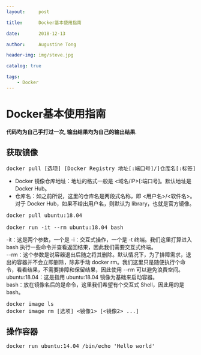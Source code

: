 ```yaml
---
layout:     post

title:      Docker基本使用指南

date:       2018-12-13

author:     Augustine Tong

header-img: img/steve.jpg

catalog: true

tags:
    - Docker
---
```


# Docker基本使用指南
**代码均为自己手打过一次, 输出结果均为自己的输出结果**.  

## 获取镜像
<pre>
docker pull [选项] [Docker Registry 地址[:端口号]/]仓库名[:标签]
</pre>
- Docker 镜像仓库地址：地址的格式一般是 <域名/IP>[:端口号]。默认地址是 Docker Hub。  
- 仓库名：如之前所说，这里的仓库名是两段式名称，即 <用户名>/<软件名>。对于 Docker Hub，如果不给出用户名，则默认为 library，也就是官方镜像。

<pre>
docker pull ubuntu:18.04

docker run -it --rm ubuntu:18.04 bash
</pre>
-it：这是两个参数，一个是 -i：交互式操作，一个是 -t 终端。我们这里打算进入 bash 执行一些命令并查看返回结果，因此我们需要交互式终端。  
--rm：这个参数是说容器退出后随之将其删除。默认情况下，为了排障需求，退出的容器并不会立即删除，除非手动 docker rm。我们这里只是随便执行个命令，看看结果，不需要排障和保留结果，因此使用 --rm 可以避免浪费空间。  
ubuntu:18.04：这是指用 ubuntu:18.04 镜像为基础来启动容器。  
bash：放在镜像名后的是命令，这里我们希望有个交互式 Shell，因此用的是 bash。  

<pre>
docker image ls
docker image rm [选项] <镜像1> [<镜像2> ...]
</pre>

## 操作容器
<pre>
docker run ubuntu:14.04 /bin/echo 'Hello world'
</pre>






















